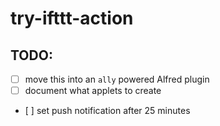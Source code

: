 # try-ifttt-action

## TODO:

- [ ] move this into an `ally` powered Alfred plugin
- [ ] document what applets to create
- [ ] set push notification after 25 minutes
